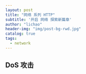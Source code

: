 ```yaml
---
layout: post
title: "网络 系列 HTTP"
subtitle: '开启 网络 探索新篇章'
author: "lichao"
header-img: "img/post-bg-rwd.jpg"
catalog: true
tags:
  - network 
---
```


## DoS 攻击

